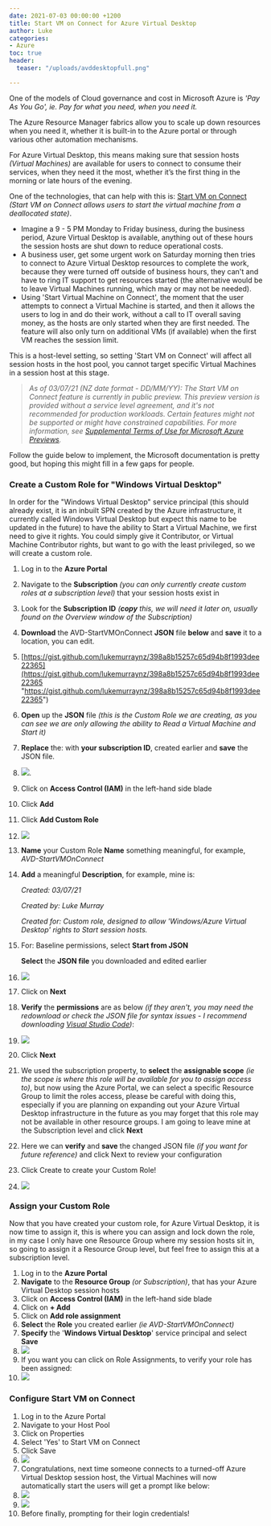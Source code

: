 ```yaml
---
date: 2021-07-03 00:00:00 +1200
title: Start VM on Connect for Azure Virtual Desktop
author: Luke
categories:
- Azure
toc: true
header:
  teaser: "/uploads/avddesktopfull.png"

---
```

One of the models of Cloud governance and cost in Microsoft Azure is _'Pay As You Go', ie. Pay for what you need, when you need it._

The Azure Resource Manager fabrics allow you to scale up down resources when you need it, whether it is built-in to the Azure portal or through various other automation mechanisms.

For Azure Virtual Desktop, this means making sure that session hosts _(Virtual Machines)_ are available for users to connect to consume their services, when they need it the most, whether it’s the first thing in the morning or late hours of the evening.

One of the technologies, that can help with this is: [Start VM on Connect ](https://docs.microsoft.com/en-us/azure/virtual-desktop/start-virtual-machine-connect "Start VM On Connect")_(Start VM on Connect allows users to start the virtual machine from a deallocated state)_.

* Imagine a 9 - 5 PM Monday to Friday business, during the business period, Azure Virtual Desktop is available, anything out of these hours the session hosts are shut down to reduce operational costs.
* A business user, get some urgent work on Saturday morning then tries to connect to Azure Virtual Desktop resources to complete the work, because they were turned off outside of business hours, they can't and have to ring IT support to get resources started (the alternative would be to leave Virtual Machines running, which may or may not be needed).
* Using 'Start Virtual Machine on Connect', the moment that the user attempts to connect a Virtual Machine is started, and then it allows the users to log in and do their work, without a call to IT overall saving money, as the hosts are only started when they are first needed. The feature will also only turn on additional VMs (if available) when the first VM reaches the session limit.

This is a host-level setting, so setting 'Start VM on Connect' will affect all session hosts in the host pool, you cannot target specific Virtual Machines in a session host at this stage.

> _As of 03/07/21 (NZ date format - DD/MM/YY): The Start VM on Connect feature is currently in public preview. This preview version is provided without a service level agreement, and it's not recommended for production workloads. Certain features might not be supported or might have constrained capabilities. For more information, see_ [_Supplemental Terms of Use for Microsoft Azure Previews_](https://azure.microsoft.com/support/legal/preview-supplemental-terms/)_._

Follow the guide below to implement, the Microsoft documentation is pretty good, but hoping this might fill in a few gaps for people.

### Create a Custom Role for "Windows Virtual Desktop"

In order for the "Windows Virtual Desktop" service principal (this should already exist, it is an inbuilt SPN created by the Azure infrastructure, it currently called Windows Virtual Desktop but expect this name to be updated in the future) to have the ability to Start a Virtual Machine, we first need to give it rights. You could simply give it Contributor, or Virtual Machine Contributor rights, but want to go with the least privileged, so we will create a custom role.

 1. Log in to the **Azure Portal**
 2. Navigate to the **Subscription** _(you can only currently create custom roles at a subscription level)_ that your session hosts exist in
 3. Look for the **Subscription ID** _(**copy** this, we will need it later on, usually found on the Overview window of the Subscription)_
 4. **Download** the AVD-StartVMOnConnect **JSON** file **below** and **save** it to a location, you can edit.
 5. [https://gist.github.com/lukemurraynz/398a8b15257c65d94b8f1993dee22365](https://gist.github.com/lukemurraynz/398a8b15257c65d94b8f1993dee22365 "https://gist.github.com/lukemurraynz/398a8b15257c65d94b8f1993dee22365")
 6. **Open** up the **JSON** file _(this is the Custom Role we are creating, as you can see we are only allowing the ability to Read a Virtual Machine and Start it)_
 7. **Replace** the: **<SubscriptionID>** with **your subscription ID**, created earlier and **save** the JSON file.
 8. ![](/uploads/customrolejson_subscriptionid.png).
 9. Click on **Access Control (IAM)** in the left-hand side blade
10. Click **Add**
11. Click **Add Custom Role**
12. ![](/uploads/azureportal_iam_customrole.png)
13. **Name** your Custom Role **Name** something meaningful, for example, _AVD-StartVMOnConnect_
14. **Add** a meaningful **Description**, for example, mine is:

    _Created: 03/07/21_

    _Created by: Luke Murray_

    _Created for: Custom role, designed to allow 'Windows/Azure Virtual Desktop' rights to Start session hosts._
15. For: Baseline permissions, select **Start from JSON**

    **Select** the **JSON file** you downloaded and edited earlier
16. ![](/uploads/azureportal_iam_customrole_create.png)
17. Click on **Next**
18. **Verify** the **permissions** are as below _(if they aren't, you may need the redownload or check the JSON file for syntax issues - I recommend downloading_ [_Visual Studio Code_](https://code.visualstudio.com/ "Visual Studio Code")_)_:
19. ![](/uploads/azureportal_iam_customrole_permissions.png)
20. Click **Next**
21. We used the subscription property, to **select** the **assignable scope** _(ie the scope is where this role will be available for you to assign access to)_, but now using the Azure Portal, we can select a specific Resource Group to limit the roles access, please be careful with doing this, especially if you are planning on expanding out your Azure Virtual Desktop infrastructure in the future as you may forget that this role may not be available in other resource groups. I am going to leave mine at the Subscription level and click **Next**
22. Here we can **verify** and **save** the changed JSON file _(if you want for future reference)_ and click Next to review your configuration
23. Click Create to create your Custom Role!
24. ![](/uploads/azureportal_iam_customrole_reviewcreate.png)

### Assign your Custom Role

Now that you have created your custom role, for Azure Virtual Desktop, it is now time to assign it, this is where you can assign and lock down the role, in my case I only have one Resource Group where my session hosts sit in, so going to assign it a Resource Group level, but feel free to assign this at a subscription level.

 1. Log in to the **Azure Portal**
 2. **Navigate** to the **Resource Group** _(or Subscription)_, that has your Azure Virtual Desktop session hosts
 3. Click on **Access Control (IAM)** in the left-hand side blade
 4. Click on **+ Add**
 5. Click on **Add role assignment**
 6. **Select** the **Role** you created earlier _(ie AVD-StartVMOnConnect)_
 7. **Specify** the '**Windows Virtual Desktop**' service principal and select **Save**
 8. ![](/uploads/azureportal_addroleassignment.png)
 9. If you want you can click on Role Assignments, to verify your role has been assigned:
10. ![](/uploads/azureportal_assignedrolecheck.png)

### Configure Start VM on Connect

 1. Log in to the Azure Portal
 2. Navigate to your Host Pool
 3. Click on Properties
 4. Select 'Yes' to Start VM on Connect
 5. Click Save
 6. ![](/uploads/azureportal_startvmonconnect.png)
 7. Congratulations, next time someone connects to a turned-off Azure Virtual Desktop session host, the Virtual Machines will now automatically start the users will get a prompt like below:
 8. ![](/uploads/avd_startvmconnectprogress1.png)
 9. ![](/uploads/avd_startvmconnectprogress2.png)
10. Before finally, prompting for their login credentials!